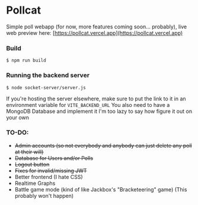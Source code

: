 # Pollcat

Simple poll webapp (for now, more features coming soon... probably), live web preview here: [https://pollcat.vercel.app](https://pollcat.vercel.app)

### Build
```shell
$ npm run build
```

### Running the backend server
```shell
$ node socket-server/server.js
```

If you're hosting the server elsewhere, make sure to put the link to it in an environment variable for `VITE_BACKEND_URL`
You also need to have a MongoDB Database and implement it I'm too lazy to say how figure it out on your own

### TO-DO:

* ~~Admin accounts (so not everybody and anybody can just delete any poll at their will)~~
* ~~Database for Users and/or Polls~~
* ~~Logout button~~
* ~~Fixes for invalid/missing JWT~~
* Better frontend (I hate CSS)
* Realtime Graphs
* Battle game mode (kind of like Jackbox's "Bracketeering" game) (This probably won't happen)
